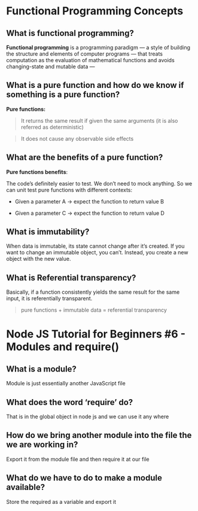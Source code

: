 
 #  Functional Programming Concepts


 ##  What is functional programming?
**Functional programming** is a programming paradigm — a style of building the structure and elements of computer programs — that treats computation as the evaluation of mathematical functions and avoids changing-state and mutable data —

##  What is a pure function and how do we know if something is a pure function?
**Pure functions:**
  >  It returns the same result if given the same arguments (it is also referred as deterministic)

  >  It does not cause any observable side effects


## What are the benefits of a pure function?

**Pure functions benefits**:


The code’s definitely easier to test. We don’t need to mock anything. So we can unit test pure functions with different contexts:

* Given a parameter A → expect the function to return value B

* Given a parameter C → expect the function to return value D


##  What is immutability?

When data is immutable, its state cannot change after it’s created. If you want to change an immutable object,
 you can’t. Instead, you create a new object with the new value.


## What is Referential transparency?
Basically, if a function consistently yields the same result for the same input, it is referentially transparent.

> pure functions + immutable data = referential transparency



# Node JS Tutorial for Beginners #6 - Modules and require()


## What is a module?

Module is just essentially another JavaScript file

##  What does the word ‘require’ do?

That is in the global object in node js and we can use it any where

## How do we bring another module into the file the we are working in?

Export it from the module file and then require it at our file


## What do we have to do to make a module available?
Store the required as a variable and export it 


